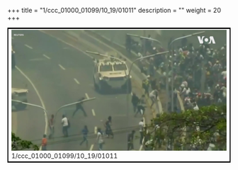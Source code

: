 +++
title = "1/ccc_01000_01099/10_19/01011"
description = ""
weight = 20
+++

<table style="border:2px solid black;max-width:800px;max-height:800px;" 
><tr><td>
<img class="center-fit-jpg"
src="/jpg_/aaa_20190430_NxaOmWaI8sI_01010.jpg">
1/ccc_01000_01099/10_19/01011
</img></td></tr></table>
